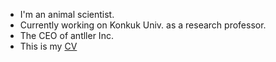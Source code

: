 - I'm an animal scientist.
- Currently working on Konkuk Univ. as a research professor.
- The CEO of antller Inc.
- This is my [CV](https://github.com/YoungjunNa/CV_YoungjunNa/blob/master/README.md)

<!--
**YoungjunNa/youngjunna** is a ✨ _special_ ✨ repository because its `README.md` (this file) appears on your GitHub profile.

Here are some ideas to get you started:

- 🔭 I’m currently working on ...
- 🌱 I’m currently learning ...
- 👯 I’m looking to collaborate on ...
- 🤔 I’m looking for help with ...
- 💬 Ask me about ...
- 📫 How to reach me: ...
- 😄 Pronouns: ...
- ⚡ Fun fact: ...
-->
